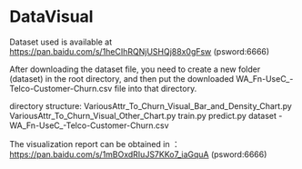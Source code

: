 # DataVisual
Dataset used is available at  https://pan.baidu.com/s/1heCIhRQNjUSHQj88x0gFsw (psword:6666)

After downloading the dataset file, you need to create a new folder (dataset) in the root directory, and then put the downloaded WA_Fn-UseC_-Telco-Customer-Churn.csv file into that directory.

directory structure:
VariousAttr_To_Churn_Visual_Bar_and_Density_Chart.py
VariousAttr_To_Churn_Visual_Other_Chart.py
train.py
predict.py
dataset - WA_Fn-UseC_-Telco-Customer-Churn.csv

The visualization report can be obtained in ：https://pan.baidu.com/s/1mBOxdRIuJS7KKo7_iaGquA (psword:6666)




